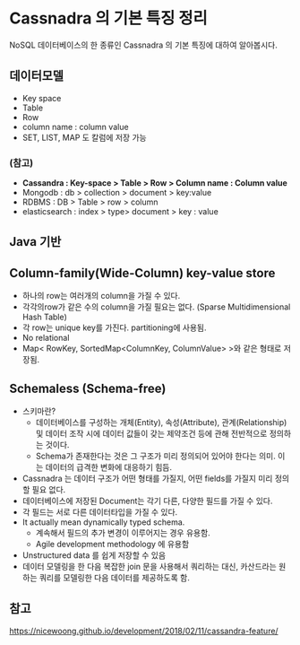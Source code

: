 # Cassnadra 의 기본 특징 정리
NoSQL 데이터베이스의 한 종류인 Cassnadra 의 기본 특징에 대하여 알아봅시다.



## 데이터모델
+ Key space
+ Table
+ Row
+ column name : column value
+  SET, LIST, MAP 도 칼럼에 저장 가능
### (참고)
+ **Cassandra : Key-space > Table > Row > Column name : Column value**
+ Mongodb : db > collection > document > key:value
+ RDBMS : DB > Table > row > column
+ elasticsearch : index > type> document > key : value


## Java 기반


## Column-family(Wide-Column) key-value store
+ 하나의 row는 여러개의 column을 가질 수 있다.
+ 각각의row가 같은 수의 column을 가질 필요는 없다. (Sparse Multidimensional Hash Table)
+ 각 row는 unique key를 가진다. partitioning에 사용됨.
+ No relational
+ Map< RowKey, SortedMap<ColumnKey, ColumnValue> >와 같은 형태로 저장됨.



## Schemaless (Schema-free)
+ 스키마란?
  + 데이터베이스를 구성하는 개체(Entity), 속성(Attribute), 관계(Relationship) 및 데이터 조작 시에 데이터 값들이 갖는 제약조건 등에 관해 전반적으로 정의하는 것이다.
  + Schema가 존재한다는 것은 그 구조가 미리 정의되어 있어야 한다는 의미. 이는 데이터의 급격한 변화에 대응하기 힘듬.
+ Cassnadra 는 데이터 구조가 어떤 형태를 가질지, 어떤 fields를 가질지 미리 정의할 필요 없다.
+ 데이터베이스에 저장된 Document는 각기 다른, 다양한 필드를 가질 수 있다.
+ 각 필드는 서로 다른 데이터타입을 가질 수 있다.
+ It actually mean dynamically typed schema.
  + 계속해서 필드의 추가 변경이 이루어지는 경우 유용함.
  + Agile development methodology 에 유용함
+ Unstructured data 를 쉽게 저장할 수 있음
+ 데이터 모델링을 한 다음 복잡한 join 문을 사용해서 쿼리하는 대신, 카산드라는 원하는 쿼리를 모델링한 다음 데이터를 제공하도록 함.

## 참고
https://nicewoong.github.io/development/2018/02/11/cassandra-feature/
